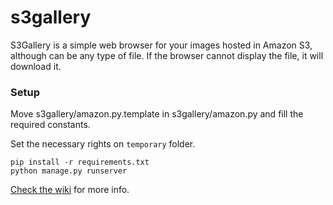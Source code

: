 # s3gallery

S3Gallery is a simple web browser for your images hosted in Amazon S3, although can be any type of file. 
If the browser cannot display the file, it will download it.

### Setup

Move s3gallery/amazon.py.template in s3gallery/amazon.py and fill the required constants.

Set the necessary rights on `temporary` folder.

```
pip install -r requirements.txt
python manage.py runserver
```

[Check the wiki](https://github.com/raztud/s3gallery/wiki) for more info.
